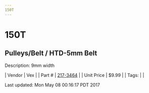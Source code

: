 ```yaml
---
150T
---
```

# 150T
## Pulleys/Belt / HTD-5mm Belt
Description: 	9mm width 

| Vendor | Vex | 
| Part # | [217-3464](http://www.vexrobotics.com/vexpro/motion/belts-and-pulleys/htdbelts9.html) | 
| Unit Price | $9.99 | 
| Tags: |  | 

Last updated: Mon May 08 00:16:17 PDT 2017